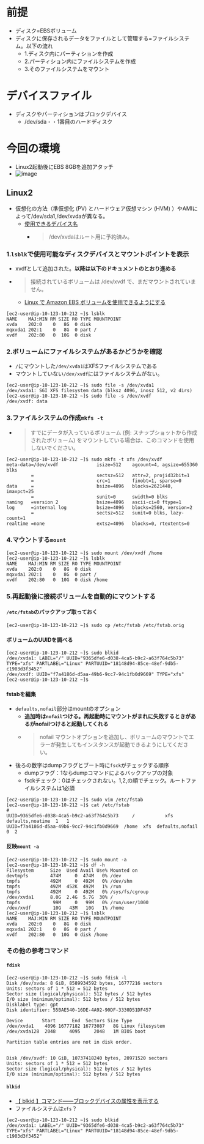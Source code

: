 
# 前提
- ディスク=EBSボリューム
- ディスクに保存されるデータをファイルとして管理する=ファイルシステム。以下の流れ
  - 1.ディスク内にパーティションを作成
  - 2.パーティション内にファイルシステムを作成
  - 3.そのファイルシステムをマウント

# デバイスファイル
- ディスクやパーティションはブロックデバイス
  - /dev/sda・・1番目のハードディスク

# 今回の環境
- Linux2起動後にEBS 8GBを追加アタッチ
- ![image](https://user-images.githubusercontent.com/60077121/106370032-e4850100-6399-11eb-9549-20c4de69dc0f.png)

## Linux2
- 仮想化の方法（準仮想化 (PV) とハードウェア仮想マシン (HVM) ）やAMIによって/dev/sda1,/dev/xvdaが異なる。
  - [使用できるデバイス名](https://docs.aws.amazon.com/ja_jp/AWSEC2/latest/UserGuide/device_naming.html)
    - >/dev/xvdaはルート用に予約済み。
### 1.`lsblk`で使用可能なディスクデバイスとマウントポイントを表示
- xvdfとして追加された。**以降は以下のドキュメントのとおり進める**
- >接続されているボリュームは /dev/xvdf で、まだマウントされていません。
  - [Linux で Amazon EBS ボリュームを使用できるようにする](https://docs.aws.amazon.com/ja_jp/AWSEC2/latest/UserGuide/ebs-using-volumes.html)
```
[ec2-user@ip-10-123-10-212 ~]$ lsblk
NAME    MAJ:MIN RM SIZE RO TYPE MOUNTPOINT
xvda    202:0    0   8G  0 disk
mqxvda1 202:1    0   8G  0 part /
xvdf    202:80   0  10G  0 disk
```

### 2.ボリュームにファイルシステムがあるかどうかを確認
- `/`にマウントした`/dev/xvda1`はXFSファイルシステムである
- マウントしていない`/dev/xvdf`にはファイルシステムがない。
```
[ec2-user@ip-10-123-10-212 ~]$ sudo file -s /dev/xvda1
/dev/xvda1: SGI XFS filesystem data (blksz 4096, inosz 512, v2 dirs)
[ec2-user@ip-10-123-10-212 ~]$ sudo file -s /dev/xvdf
/dev/xvdf: data
```

### 3.ファイルシステムの作成`mkfs -t`
- >すでにデータが入っているボリューム (例: スナップショットから作成されたボリューム) をマウントしている場合は、このコマンドを使用しないでください。
```
[ec2-user@ip-10-123-10-212 ~]$ sudo mkfs -t xfs /dev/xvdf
meta-data=/dev/xvdf              isize=512    agcount=4, agsize=655360 blks
         =                       sectsz=512   attr=2, projid32bit=1
         =                       crc=1        finobt=1, sparse=0
data     =                       bsize=4096   blocks=2621440, imaxpct=25
         =                       sunit=0      swidth=0 blks
naming   =version 2              bsize=4096   ascii-ci=0 ftype=1
log      =internal log           bsize=4096   blocks=2560, version=2
         =                       sectsz=512   sunit=0 blks, lazy-count=1
realtime =none                   extsz=4096   blocks=0, rtextents=0
```

### 4.マウントする`mount`
```
[ec2-user@ip-10-123-10-212 ~]$ sudo mount /dev/xvdf /home
[ec2-user@ip-10-123-10-212 ~]$ lsblk
NAME    MAJ:MIN RM SIZE RO TYPE MOUNTPOINT
xvda    202:0    0   8G  0 disk
mqxvda1 202:1    0   8G  0 part /
xvdf    202:80   0  10G  0 disk /home
```

### 5.再起動後に接続ボリュームを自動的にマウントする
#### `/etc/fstab`のバックアップ取っておく
```
[ec2-user@ip-10-123-10-212 ~]$ sudo cp /etc/fstab /etc/fstab.orig
```
#### ボリュームのUUIDを調べる
```
[ec2-user@ip-10-123-10-212 ~]$ sudo blkid
/dev/xvda1: LABEL="/" UUID="9365dfe6-d038-4ca5-b9c2-a63f764c5b73" TYPE="xfs" PARTLABEL="Linux" PARTUUID="18148d94-85ce-48ef-9db5-c1903d3f3452"
/dev/xvdf: UUID="f7a4186d-d5aa-49b6-9cc7-94c1fb0d9669" TYPE="xfs"
[ec2-user@ip-10-123-10-212 ~]$
```

#### fstabを編集
- `defaults,nofail`部分はmountのオプション
  - **追加時は`nofail`つける。再起動時にマウントがまれに失敗するときがあるがnofailつけると起動してくれる**
  - >nofail マウントオプションを追加し、ボリュームのマウントでエラーが発生してもインスタンスが起動できるようにしてください。
- 後ろの数字はdumpフラグとブート時に`fsck`がチェックする順序
  - dumpフラグ：1ならdumpコマンドによるバックアップの対象
  - fsckチェック：0はチェックされない。1,2,の順でチェック。ルートファイルシステムは1必須
```
[ec2-user@ip-10-123-10-212 ~]$ sudo vim /etc/fstab
[ec2-user@ip-10-123-10-212 ~]$ cat /etc/fstab
#
UUID=9365dfe6-d038-4ca5-b9c2-a63f764c5b73     /           xfs    defaults,noatime  1   1
UUID=f7a4186d-d5aa-49b6-9cc7-94c1fb0d9669  /home  xfs  defaults,nofail  0  2
```

#### 反映`mount -a`
```
[ec2-user@ip-10-123-10-212 ~]$ sudo mount -a
[ec2-user@ip-10-123-10-212 ~]$ df -h
Filesystem      Size  Used Avail Use% Mounted on
devtmpfs        474M     0  474M   0% /dev
tmpfs           492M     0  492M   0% /dev/shm
tmpfs           492M  452K  492M   1% /run
tmpfs           492M     0  492M   0% /sys/fs/cgroup
/dev/xvda1      8.0G  2.4G  5.7G  30% /
tmpfs            99M     0   99M   0% /run/user/1000
/dev/xvdf        10G   43M   10G   1% /home
[ec2-user@ip-10-123-10-212 ~]$ lsblk
NAME    MAJ:MIN RM SIZE RO TYPE MOUNTPOINT
xvda    202:0    0   8G  0 disk
mqxvda1 202:1    0   8G  0 part /
xvdf    202:80   0  10G  0 disk /home
```


### その他の参考コマンド
#### `fdisk`
```
[ec2-user@ip-10-123-10-212 ~]$ sudo fdisk -l
Disk /dev/xvda: 8 GiB, 8589934592 bytes, 16777216 sectors
Units: sectors of 1 * 512 = 512 bytes
Sector size (logical/physical): 512 bytes / 512 bytes
I/O size (minimum/optimal): 512 bytes / 512 bytes
Disklabel type: gpt
Disk identifier: 55BAE540-16DE-4A92-90DF-3330D51DF457

Device       Start      End  Sectors Size Type
/dev/xvda1    4096 16777182 16773087   8G Linux filesystem
/dev/xvda128  2048     4095     2048   1M BIOS boot

Partition table entries are not in disk order.


Disk /dev/xvdf: 10 GiB, 10737418240 bytes, 20971520 sectors
Units: sectors of 1 * 512 = 512 bytes
Sector size (logical/physical): 512 bytes / 512 bytes
I/O size (minimum/optimal): 512 bytes / 512 bytes
```
#### `blkid`
- [【 blkid 】コマンド――ブロックデバイスの属性を表示する](https://www.atmarkit.co.jp/ait/articles/1802/09/news019.html)
- ファイルシステムは`xfs`？
```
[ec2-user@ip-10-123-10-212 ~]$ sudo blkid
/dev/xvda1: LABEL="/" UUID="9365dfe6-d038-4ca5-b9c2-a63f764c5b73" TYPE="xfs" PARTLABEL="Linux" PARTUUID="18148d94-85ce-48ef-9db5-c1903d3f3452"
```
  
